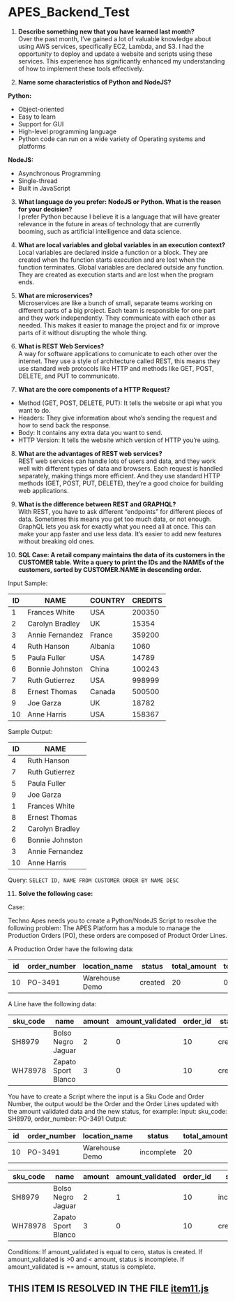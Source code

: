 # APES_Backend_Test

1. **Describe something new that you have learned last month?**  
Over the past month, I’ve gained a lot of valuable knowledge about using AWS services, specifically EC2, Lambda, and S3. I had the opportunity to deploy and update a website and scripts using these services. This experience has significantly enhanced my understanding of how to implement these tools effectively.

2. **Name some characteristics of Python and NodeJS?**

**Python:**
- Object-oriented
- Easy to learn
- Support for GUI
- High-level programming language
- Python code can run on a wide variety of Operating systems and platforms

**NodeJS:**
- Asynchronous Programming
- Single-thread
- Built in JavaScript

3. **What language do you prefer: NodeJS or Python. What is the reason for your decision?**  
I prefer Python because I believe it is a language that will have greater relevance in the future in areas of technology that are currently booming, such as artificial intelligence and data science.

4. **What are local variables and global variables in an execution context?**  
Local variables are declared inside a function or a block. They are created when the function starts execution and are lost when the function terminates.
Global variables are declared outside any function. They are created as execution starts and are lost when the program ends.

5. **What are microservices?**  
Microservices are like a bunch of small, separate teams working on different parts of a big project. Each team is responsible for one part and they work independently. They communicate with each other as needed. This makes it easier to manage the project and fix or improve parts of it without disrupting the whole thing.

6. **What is REST Web Services?**  
A way for software applications to comunicate to each other over the internet. They use a style of architecture called REST, this means they use standard web protocols like HTTP and methods like GET, POST, DELETE, and PUT to communicate.

7. **What are the core components of a HTTP Request?**  
- Method (GET, POST, DELETE, PUT): It tells the website or api what you want to do.
- Headers: They give information about who’s sending the request and how to send back the response.
- Body: It contains any extra data you want to send.
- HTTP Version: It tells the website which version of HTTP you’re using.

8. **What are the advantages of REST web services?**  
REST web services can handle lots of users and data, and they work well with different types of data and browsers. Each request is handled separately, making things more efficient. And they use standard HTTP methods (GET, POST, PUT, DELETE), they’re a good choice for building web applications.

9. **What is the difference between REST and GRAPHQL?**  
With REST, you have to ask different “endpoints” for different pieces of data. Sometimes this means you get too much data, or not enough.
GraphQL lets you ask for exactly what you need all at once. This can make your app faster and use less data. It’s easier to add new features without breaking old ones.

10. **SQL Case: A retail company maintains the data of its customers in the CUSTOMER table. Write a query to print the IDs and the NAMEs of the customers, sorted by CUSTOMER.NAME in descending order.**

Input Sample:

| ID | NAME | COUNTRY | CREDITS |
| --- | --- | --- | --- |
| 1 | Frances White | USA | 200350 |
| 2 | Carolyn Bradley | UK | 15354 |
| 3 | Annie Fernandez | France | 359200 |
| 4 | Ruth Hanson | Albania | 1060 |
| 5 | Paula Fuller | USA | 14789 |
| 6 | Bonnie Johnston | China | 100243 |
| 7 | Ruth Gutierrez | USA | 998999 |
| 8 | Ernest Thomas | Canada | 500500 |
| 9 | Joe Garza | UK | 18782 |
| 10 | Anne Harris | USA | 158367 |

Sample Output:

| ID | NAME |
|----|------|
| 4  | Ruth Hanson |
| 7  | Ruth Gutierrez |
| 5  | Paula Fuller |
| 9  | Joe Garza |
| 1  | Frances White |
| 8  | Ernest Thomas |
| 2  | Carolyn Bradley |
| 6  | Bonnie Johnston |
| 3  | Annie Fernandez |
| 10 | Anne Harris |

Query: `SELECT ID, NAME FROM CUSTOMER ORDER BY NAME DESC`

11. **Solve the following case:**

Case:

Techno Apes needs you to create a Python/NodeJS Script to resolve the following problem: The APES Platform has a module to manage the Production Orders (PO), these orders are composed of Product Order Lines.

A Production Order have the following data:

| id | order_number | location_name | status   | total_amount | total_validated |
|----|--------------|---------------|----------|--------------|-----------------|
| 10 | PO-3491      | Warehouse Demo| created  |     20       |        0        |

A Line have the following data:

| sku_code | name                | amount | amount_validated | order_id | status   |
|----------|---------------------|--------|------------------|----------|----------|
| SH8979   | Bolso Negro Jaguar  |   2    |        0         |    10    | created  |
| WH78978  | Zapato Sport Blanco |   3    |        0         |    10    | created  |

You have to create a Script where the input is a Sku Code and Order Number, the output would be the Order and the Order Lines updated with the amount validated data and the new status, for example: Input: sku_code: SH8979, order_number: PO-3491 Output:

| id | order_number | location_name | status      | total_amount | total_validated |
|----|--------------|---------------|-------------|--------------|-----------------|
| 10 | PO-3491      | Warehouse Demo| incomplete  |     20       |        1        |

| sku_code | name                | amount | amount_validated | order_id | status      |
|----------|---------------------|--------|------------------|----------|-------------|
| SH8979   | Bolso Negro Jaguar  |   2    |        1         |    10    | incomplete  |
| WH78978  | Zapato Sport Blanco |   3    |        0         |    10    | created     |

Conditions: If amount_validated is equal to cero, status is created.
If amount_validated is >0 and < amount, status is incomplete.
If amount_validated is == amount, status is complete.

## THIS ITEM IS RESOLVED IN THE FILE  [item11.js](./item11.js)

